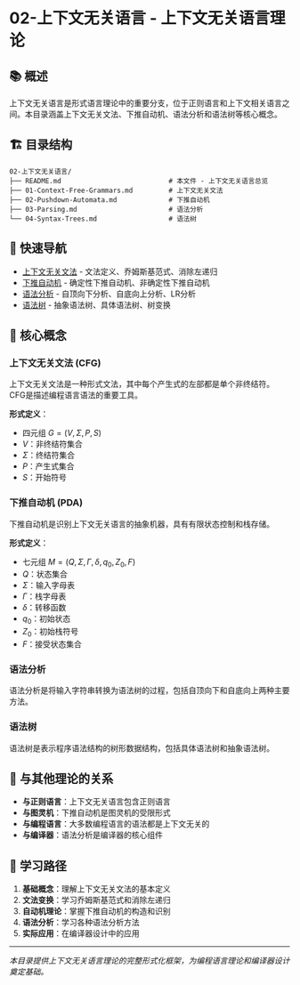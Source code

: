 # 02-上下文无关语言 - 上下文无关语言理论

## 📚 概述

上下文无关语言是形式语言理论中的重要分支，位于正则语言和上下文相关语言之间。本目录涵盖上下文无关文法、下推自动机、语法分析和语法树等核心概念。

## 🏗️ 目录结构

```text
02-上下文无关语言/
├── README.md                           # 本文件 - 上下文无关语言总览
├── 01-Context-Free-Grammars.md         # 上下文无关文法
├── 02-Pushdown-Automata.md             # 下推自动机
├── 03-Parsing.md                       # 语法分析
└── 04-Syntax-Trees.md                  # 语法树
```

## 🔗 快速导航

- [上下文无关文法](01-Context-Free-Grammars.md) - 文法定义、乔姆斯基范式、消除左递归
- [下推自动机](02-Pushdown-Automata.md) - 确定性下推自动机、非确定性下推自动机
- [语法分析](03-Parsing.md) - 自顶向下分析、自底向上分析、LR分析
- [语法树](04-Syntax-Trees.md) - 抽象语法树、具体语法树、树变换

## 🎯 核心概念

### 上下文无关文法 (CFG)

上下文无关文法是一种形式文法，其中每个产生式的左部都是单个非终结符。CFG是描述编程语言语法的重要工具。

**形式定义**：
- 四元组 $G = (V, \Sigma, P, S)$
- $V$：非终结符集合
- $\Sigma$：终结符集合
- $P$：产生式集合
- $S$：开始符号

### 下推自动机 (PDA)

下推自动机是识别上下文无关语言的抽象机器，具有有限状态控制和栈存储。

**形式定义**：
- 七元组 $M = (Q, \Sigma, \Gamma, \delta, q_0, Z_0, F)$
- $Q$：状态集合
- $\Sigma$：输入字母表
- $\Gamma$：栈字母表
- $\delta$：转移函数
- $q_0$：初始状态
- $Z_0$：初始栈符号
- $F$：接受状态集合

### 语法分析

语法分析是将输入字符串转换为语法树的过程，包括自顶向下和自底向上两种主要方法。

### 语法树

语法树是表示程序语法结构的树形数据结构，包括具体语法树和抽象语法树。

## 🔄 与其他理论的关系

- **与正则语言**：上下文无关语言包含正则语言
- **与图灵机**：下推自动机是图灵机的受限形式
- **与编程语言**：大多数编程语言的语法都是上下文无关的
- **与编译器**：语法分析是编译器的核心组件

## 📖 学习路径

1. **基础概念**：理解上下文无关文法的基本定义
2. **文法变换**：学习乔姆斯基范式和消除左递归
3. **自动机理论**：掌握下推自动机的构造和识别
4. **语法分析**：学习各种语法分析方法
5. **实际应用**：在编译器设计中的应用

---

*本目录提供上下文无关语言理论的完整形式化框架，为编程语言理论和编译器设计奠定基础。* 